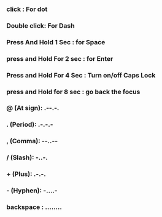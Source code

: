 ### click : For dot
### Double click: For Dash
### Press And Hold 1 Sec : for Space
### press and Hold For 2 sec : for Enter 
### Press and Hold For 4 Sec : Turn on/off Caps Lock 
### press and Hold for 8 sec : go back the focus
### @ (At sign): .--.-.
### . (Period): .-.-.-
### , (Comma): --..--
### / (Slash): -..-.
### + (Plus): .-.-.
### - (Hyphen): -....-
### backspace : ........